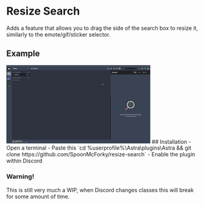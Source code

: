 # Resize Search
 Adds a feature that allows you to drag the side of the search box to resize it, similarly to the emote/gif/sticker selector.
## Example
<img src="example.gif" width="75%" height="75%"/>
 ## Installation
 - Open a terminal
 - Paste this `cd %userprofile%\Astra\plugins\Astra && git clone https://github.com/SpoonMcForky/resize-search`
 - Enable the plugin within Discord

 ### Warning!
 This is still very much a WIP, when Discord changes classes this will break for some amount of time.

